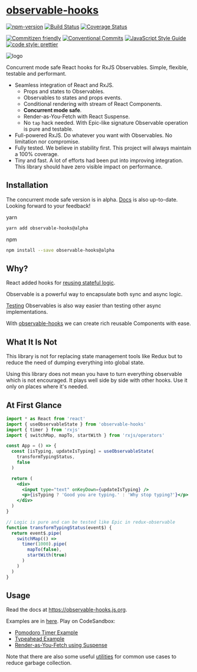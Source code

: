 # [observable-hooks](https://github.com/crimx/observable-hooks)

[![npm-version](https://img.shields.io/npm/v/observable-hooks.svg)](https://www.npmjs.com/package/observable-hooks)
[![Build Status](https://img.shields.io/travis/com/crimx/observable-hooks/master)](https://travis-ci.com/crimx/observable-hooks)
[![Coverage Status](https://img.shields.io/coveralls/github/crimx/observable-hooks/master)](https://coveralls.io/github/crimx/observable-hooks?branch=master)

[![Commitizen friendly](https://img.shields.io/badge/commitizen-friendly-brightgreen.svg?maxAge=2592000)](http://commitizen.github.io/cz-cli/)
[![Conventional Commits](https://img.shields.io/badge/Conventional%20Commits-1.0.0-brightgreen.svg?maxAge=2592000)](https://conventionalcommits.org)
[![JavaScript Style Guide](https://img.shields.io/badge/code_style-standard-brightgreen.svg)](https://standardjs.com)
[![code style: prettier](https://img.shields.io/badge/code_style-prettier-ff69b4.svg?style=flat-square)](https://github.com/prettier/prettier)

![logo](https://github.com/crimx/observable-hooks/blob/master/logo.jpg?raw=true)

Concurrent mode safe React hooks for RxJS Observables. Simple, flexible, testable and performant.

- Seamless integration of React and RxJS.
  - Props and states to Observables.
  - Observables to states and props events.
  - Conditional rendering with stream of React Components.
  - **Concurrent mode safe**.
  - Render-as-You-Fetch with React Suspense.
  - No `tap` hack needed. With Epic-like signature Observable operation is pure and testable.
- Full-powered RxJS. Do whatever you want with Observables. No limitation nor compromise.
- Fully tested. We believe in stability first. This project will always maintain a 100% coverage.
- Tiny and fast. A lot of efforts had been put into improving integration. This library should have zero visible impact on performance.

## Installation

The concurrent mode safe version is in alpha. [Docs][docs] is also up-to-date. Looking forward to your feedback!

yarn

```bash
yarn add observable-hooks@alpha
```

npm

```bash
npm install --save observable-hooks@alpha
```

## Why?

React added hooks for [reusing stateful logic](https://reactjs.org/docs/hooks-intro.html#its-hard-to-reuse-stateful-logic-between-components).

Observable is a powerful way to encapsulate both sync and async logic.

[Testing](https://rxjs-dev.firebaseapp.com/guide/testing/marble-testing) Observables is also way easier than testing other async implementations.

With [observable-hooks](https://github.com/crimx/observable-hooks) we can create rich reusable Components with ease.

## What It Is Not

This library is not for replacing state management tools like Redux but to reduce the need of dumping everything into global state.

Using this library does not mean you have to turn everything observable which is not encouraged. It plays well side by side with other hooks. Use it only on places where it's needed.

## At First Glance

```jsx
import * as React from 'react'
import { useObservableState } from 'observable-hooks'
import { timer } from 'rxjs'
import { switchMap, mapTo, startWith } from 'rxjs/operators'

const App = () => {
  const [isTyping, updateIsTyping] = useObservableState(
    transformTypingStatus,
    false
  )

  return (
    <div>
      <input type="text" onKeyDown={updateIsTyping} />
      <p>{isTyping ? 'Good you are typing.' : 'Why stop typing?'}</p>
    </div>
  )
}

// Logic is pure and can be tested like Epic in redux-observable
function transformTypingStatus(event$) {
  return event$.pipe(
    switchMap(() =>
      timer(1000).pipe(
        mapTo(false),
        startWith(true)
      )
    )
  )
}
```

## Usage

Read the docs at <https://observable-hooks.js.org>.

Examples are in [here](https://github.com/crimx/observable-hooks/tree/master/examples). Play on CodeSandbox:

- [Pomodoro Timer Example](https://codesandbox.io/s/github/crimx/observable-hooks/tree/master/examples/pomodoro-timer)
- [Typeahead Example](https://codesandbox.io/s/github/crimx/observable-hooks/tree/master/examples/typeahead)
- [Render-as-You-Fetch using Suspense](https://codesandbox.io/s/github/crimx/observable-hooks/tree/master/examples/suspense)

Note that there are also some useful [utilities](https://observable-hooks.js.org/api/helpers.html) for common use cases to reduce garbage collection.

[docs]: https://observable-hooks.js.org
